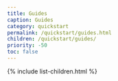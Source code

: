 ```yaml
---
title: Guides
caption: Guides
category: quickstart
permalink: /quickstart/guides.html
children: /quickstart/guides/
priority: -50
toc: false
---
```


{% include list-children.html %}

